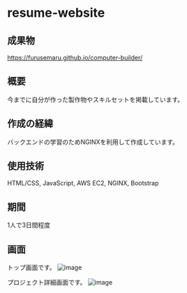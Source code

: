 # resume-website
## 成果物
https://furusemaru.github.io/computer-builder/

## 概要
今までに自分が作った製作物やスキルセットを掲載しています。

## 作成の経緯
バックエンドの学習のためNGINXを利用して作成しています。

## 使用技術
HTML/CSS, JavaScript, AWS EC2, NGINX, Bootstrap

## 期間
1人で3日間程度

## 画面
トップ画面です。
![image](https://github.com/furusemaru/computer-builder/assets/138269691/8afe4566-ee01-4aa0-b8aa-53981bbe5a0c)

プロジェクト詳細画面です。
![image](https://github.com/furusemaru/computer-builder/assets/138269691/ffdfde93-2866-43b9-aebf-b6b243df951b)
